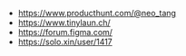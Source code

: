 - https://www.producthunt.com/@neo_tang
- https://www.tinylaun.ch/
- https://forum.figma.com/
- https://solo.xin/user/1417
